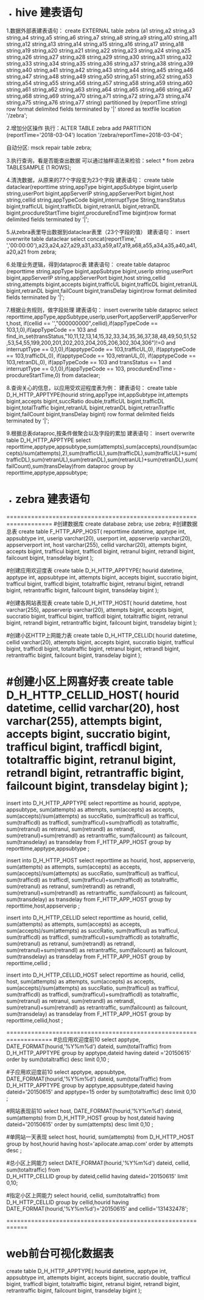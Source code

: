 - # hive 建表语句

1.数据外部表建表语句：
create EXTERNAL table zebra (a1 string,a2 string,a3 string,a4 string,a5 string,a6 string,a7 string,a8 string,a9 string,a10 string,a11 string,a12 string,a13 string,a14 string,a15 string,a16 string,a17 string,a18 string,a19 string,a20 string,a21 string,a22 string,a23 string,a24 string,a25 string,a26 string,a27 string,a28 string,a29 string,a30 string,a31 string,a32 string,a33 string,a34 string,a35 string,a36 string,a37 string,a38 string,a39 string,a40 string,a41 string,a42 string,a43 string,a44 string,a45 string,a46 string,a47 string,a48 string,a49 string,a50 string,a51 string,a52 string,a53 string,a54 string,a55 string,a56 string,a57 string,a58 string,a59 string,a60 string,a61 string,a62 string,a63 string,a64 string,a65 string,a66 string,a67 string,a68 string,a69 string,a70 string,a71 string,a72 string,a73 string,a74 string,a75 string,a76 string,a77 string) partitioned by (reportTime string) row format delimited fields terminated by '|' stored as textfile location '/zebra';


2.增加分区操作
执行：ALTER TABLE zebra add  PARTITION (reportTime='2018-03-04') location '/zebra/reportTime=2018-03-04';

自动分区: msck repair table zebra;


3.执行查询，看是否能查出数据
可以通过抽样语法来检验：select * from zebra TABLESAMPLE (1 ROWS);


4.清洗数据，从原来的77个字段变为23个字段
建表语句：
create table dataclear(reporttime string,appType bigint,appSubtype bigint,userIp string,userPort bigint,appServerIP string,appServerPort bigint,host string,cellid string,appTypeCode bigint,interruptType String,transStatus bigint,trafficUL bigint,trafficDL bigint,retranUL bigint,retranDL bigint,procdureStartTime bigint,procdureEndTime bigint)row format delimited fields terminated by '|';

5.从zebra表里导出数据到dataclear表里（23个字段的值）
建表语句：
insert overwrite table dataclear select concat(reportTime,' ','00:00:00'),a23,a24,a27,a29,a31,a33,a59,a17,a19,a68,a55,a34,a35,a40,a41,a20,a21 from zebra;

6.处理业务逻辑，得到dataproc表
建表语句：
create table dataproc (reporttime string,appType bigint,appSubtype bigint,userIp string,userPort bigint,appServerIP string,appServerPort bigint,host string,cellid string,attempts bigint,accepts bigint,trafficUL bigint,trafficDL bigint,retranUL bigint,retranDL bigint,failCount bigint,transDelay bigint)row format delimited fields terminated by '|';

7.根据业务规则，做字段处理
建表语句：
insert overwrite table dataproc select reporttime,appType,appSubtype,userIp,userPort,appServerIP,appServerPort,host,
if(cellid == '',"000000000",cellid),if(appTypeCode == 103,1,0),if(appTypeCode == 103 and find_in_set(transStatus,"10,11,12,13,14,15,32,33,34,35,36,37,38,48,49,50,51,52,53,54,55,199,200,201,202,203,204,205,206,302,304,306")!=0 and interruptType == 0,1,0),if(apptypeCode == 103,trafficUL,0), if(apptypeCode == 103,trafficDL,0), if(apptypeCode == 103,retranUL,0), if(apptypeCode == 103,retranDL,0), if(appTypeCode == 103 and transStatus == 1 and interruptType == 0,1,0),if(appTypeCode == 103, procdureEndTime - procdureStartTime,0) from dataclear;

8.查询关心的信息，以应用受欢迎程度表为例：
建表语句：
create table D_H_HTTP_APPTYPE(hourid string,appType int,appSubtype int,attempts bigint,accepts bigint,succRatio double,trafficUL bigint,trafficDL bigint,totalTraffic bigint,retranUL bigint,retranDL bigint,retranTraffic bigint,failCount bigint,transDelay bigint) row format delimited fields terminated by '|';

9.根据总表dataproc,按条件做聚合以及字段的累加
建表语句：
insert overwrite table D_H_HTTP_APPTYPE select reporttime,apptype,appsubtype,sum(attempts),sum(accepts),round(sum(accepts)/sum(attempts),2),sum(trafficUL),sum(trafficDL),sum(trafficUL)+sum(trafficDL),sum(retranUL),sum(retranDL),sum(retranUL)+sum(retranDL),sum(failCount),sum(transDelay)from dataproc group by reporttime,apptype,appsubtype;




- # zebra 建表语句

===================================================================
#创建数据库
create database zebra;
use zebra;
#创建数据总表
create table F_HTTP_APP_HOST(
	reporttime datetime,
	apptype int,
	appsubtype int,
	userip varchar(20),
	userport int,
	appserverip varchar(20),
	appserverport int,
	host varchar(255),
	cellid varchar(20),
	attempts bigint,
	accepts bigint,
	trafficul bigint,
	trafficdl bigint,
	retranul bigint,
	retrandl bigint,
	failcount bigint,
	transdelay bigint
);

#创建应用欢迎度表
create table D_H_HTTP_APPTYPE(
	hourid datetime,
	apptype int,
	appsubtype int,
	attempts bigint,
	accepts bigint,
	succratio bigint,
	trafficul bigint,
	trafficdl bigint,
	totaltraffic bigint,
	retranul bigint,
	retrandl bigint,
	retrantraffic bigint,
	failcount bigint,
	transdelay bigint
);

#创建各网站表现表
create table D_H_HTTP_HOST(
	hourid datetime,
	host varchar(255),
	appserverip varchar(20),
	attempts bigint,
	accepts bigint,
	succratio bigint,
	trafficul bigint,
	trafficdl bigint,
	totaltraffic bigint,
	retranul bigint,
	retrandl bigint,
	retrantraffic bigint,
	failcount bigint,
	transdelay bigint
);

#创建小区HTTP上网能力表
create table D_H_HTTP_CELLID(
	hourid datetime,
	cellid varchar(20),
	attempts bigint,
	accepts bigint,
	succratio bigint,
	trafficul bigint,
	trafficdl bigint,
	totaltraffic bigint,
	retranul bigint,
	retrandl bigint,
	retrantraffic bigint,
	failcount bigint,
	transdelay bigint
);

#创建小区上网喜好表
create table D_H_HTTP_CELLID_HOST(
	hourid datetime,
	cellid varchar(20),
	host varchar(255),
	attempts bigint,
	accepts bigint,
	succratio bigint,
	trafficul bigint,
	trafficdl bigint,
	totaltraffic bigint,
	retranul bigint,
	retrandl bigint,
	retrantraffic bigint,
	failcount bigint,
	transdelay bigint
);
===================================================================
insert into D_H_HTTP_APPTYPE
	select 
		reporttime as hourid,
		apptype,
		appsubtype,
		sum(attempts) as attempts,
		sum(accepts) as accepts,
		sum(accepts)/sum(attempts) as succRatio,
		sum(trafficul) as trafficul,
		sum(trafficdl) as trafficdl,
		sum(trafficul)+sum(trafficdl) as totaltraffic,
		sum(retranul) as retranul,
		sum(retrandl) as retrandl,
		sum(retranul)+sum(retrandl) as retrantraffic,
		sum(failcount) as failcount,
		sum(transdelay) as transdelay
	from 
		F_HTTP_APP_HOST
	group by 
		reporttime,apptype,appsubtype
;

insert into D_H_HTTP_HOST
	select 
		reporttime as hourid,
		host,
		appserverip,
		sum(attempts) as attempts,
		sum(accepts) as accepts,
		sum(accepts)/sum(attempts) as succRatio,
		sum(trafficul) as trafficul,
		sum(trafficdl) as trafficdl,
		sum(trafficul)+sum(trafficdl) as totaltraffic,
		sum(retranul) as retranul,
		sum(retrandl) as retrandl,
		sum(retranul)+sum(retrandl) as retrantraffic,
		sum(failcount) as failcount,
		sum(transdelay) as transdelay
	from 
		F_HTTP_APP_HOST
	group by 
		reporttime,host,appserverip
;

insert into D_H_HTTP_CELLID
	select 
		reporttime as hourid,
		cellid,
		sum(attempts) as attempts,
		sum(accepts) as accepts,
		sum(accepts)/sum(attempts) as succRatio,
		sum(trafficul) as trafficul,
		sum(trafficdl) as trafficdl,
		sum(trafficul)+sum(trafficdl) as totaltraffic,
		sum(retranul) as retranul,
		sum(retrandl) as retrandl,
		sum(retranul)+sum(retrandl) as retrantraffic,
		sum(failcount) as failcount,
		sum(transdelay) as transdelay
	from 
		F_HTTP_APP_HOST
	group by 
		reporttime,cellid
;

insert into D_H_HTTP_CELLID_HOST
	select 
		reporttime as hourid,
		cellid,
		host,
		sum(attempts) as attempts,
		sum(accepts) as accepts,
		sum(accepts)/sum(attempts) as succRatio,
		sum(trafficul) as trafficul,
		sum(trafficdl) as trafficdl,
		sum(trafficul)+sum(trafficdl) as totaltraffic,
		sum(retranul) as retranul,
		sum(retrandl) as retrandl,
		sum(retranul)+sum(retrandl) as retrantraffic,
		sum(failcount) as failcount,
		sum(transdelay) as transdelay
	from 
		F_HTTP_APP_HOST
	group by 
		reporttime,cellid,host
;

===================================================================
#总应用欢迎度前10
	select 
		apptype,
		DATE_FORMAT(hourid,'%Y%m%d') dateid,
		sum(totalTraffic) 
	from 
		D_H_HTTP_APPTYPE 
	group by 
		apptype,dateid
	having
		dateid ='20150615'
	order by
		sum(totaltraffic) desc
	limit 0,10
	;
	
	
#子应用欢迎度前10
	select 
		apptype,
		appsubtype,
		DATE_FORMAT(hourid,'%Y%m%d') dateid,
		sum(totalTraffic) 
	from 
		D_H_HTTP_APPTYPE 
	group by 
		apptype,appsubtype,dateid
	having
		dateid='20150615'
		and
		apptype=15
	order by
		sum(totaltraffic) desc
	limit 0,10
	;

#网站表现前10
	select 
		host,
		DATE_FORMAT(hourid,'%Y%m%d') dateid,
		sum(attempts) 
	from 
		D_H_HTTP_HOST 
	group by 
		host,dateid
	having
		dateid='20150615'
	order by
		sum(attempts) desc
	limit 0,10
	;

#单网站一天表现
	select 
		host,
		hourid,
		sum(attempts)
	from 
		D_H_HTTP_HOST 
	group by 
		host,hourid
	having
		host='apilocate.amap.com'
	order by
		attempts desc
	;

#总小区上网能力
	select 
		DATE_FORMAT(hourid,'%Y%m%d') dateid,
		cellid,
		sum(totaltraffic)
	from	
		D_H_HTTP_CELLID
	group by
		dateid,cellid
	having
		dateid='20150615'
	limit 0,10;

#指定小区上网能力
	select 
		hourid,
		cellid,
		sum(totaltraffic)
	from	
		D_H_HTTP_CELLID
	group by
		cellid,hourid
	having
		DATE_FORMAT(hourid,'%Y%m%d')='20150615'
		and
		cellid='131432478';

============================================================


# web前台可视化数据表
create table D_H_HTTP_APPTYPE(
	hourid datetime,
	apptype int,
	appsubtype int,
	attempts bigint,
	accepts bigint,
	succratio double,
	trafficul bigint,
	trafficdl bigint,
	totaltraffic bigint,
	retranul bigint,
	retrandl bigint,
	retrantraffic bigint,
	failcount bigint,
	transdelay bigint
);